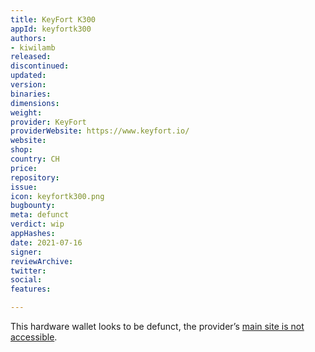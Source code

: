 ```yaml
---
title: KeyFort K300
appId: keyfortk300
authors:
- kiwilamb
released: 
discontinued: 
updated: 
version: 
binaries: 
dimensions: 
weight: 
provider: KeyFort
providerWebsite: https://www.keyfort.io/
website: 
shop: 
country: CH
price: 
repository: 
issue: 
icon: keyfortk300.png
bugbounty: 
meta: defunct
verdict: wip
appHashes: 
date: 2021-07-16
signer: 
reviewArchive: 
twitter: 
social: 
features: 

---
```


This hardware wallet looks to be defunct, the provider’s [main site is not accessible](https://www.keyfort.io).
